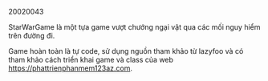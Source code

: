 20020043

StarWarGame là một tựa game vượt chướng ngại vật qua các mối nguy hiểm trên đường đi.

Game hoàn toàn là tự code, sử dụng nguồn tham khảo từ lazyfoo và có tham khảo cách triển 
khai game và class của web https://phattrienphanmem123az.com.

